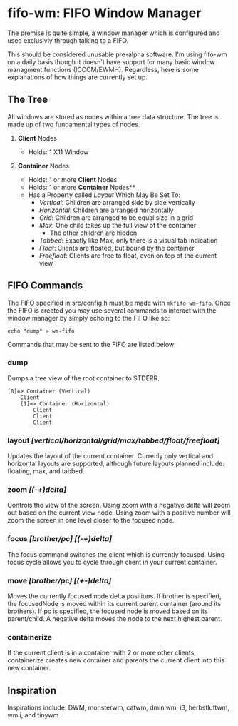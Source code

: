 fifo-wm: FIFO Window Manager
============================
The premise is quite simple, a window manager which is configured and used exclusivly through talking to a FIFO. 

This should be considered unusable pre-alpha software. I'm using fifo-wm on a daily basis though it doesn't have support for many basic window managment functions (ICCCM/EWMH). Regardless, here is some explanations of how things are currently set up.

The Tree
--------
All windows are stored as nodes within a tree data structure. The tree is made up of two fundamental types of nodes. 

1. **Client** Nodes
	- Holds: 1 X11 Window

2. **Container** Nodes
	- Holds: 1 or more **Client** Nodes
	- Holds: 1 or more **Container** Nodes**
	- Has a Property called *Layout* Which May Be Set To:
		* *Vertical*: Children are arranged side by side vertically
		* *Horizontal*: Children are arranged horizontally
		* *Grid*: Children are arranged to be equal size in a grid	
		* *Max*: One child takes up the full view of the container 
			- The other children are hidden
		* *Tabbed*: Exactly like Max, only there is a visual tab indication
		* *Float*: Clients are floated, but bound by the container
		* *Freefloat*: Clients are free to float, even on top of the current view

FIFO Commands
-------------
The FIFO specified in src/config.h must be made with `mkfifo wm-fifo`. Once the FIFO is created you may use several commands to interact with the window manager by simply echoing to the FIFO like so:

`echo "dump" > wm-fifo`

Commands that may be sent to the FIFO are listed below:

### dump
Dumps a tree view of the root container to STDERR.
```
[0]=> Container (Vertical)
	Client
	[1]=> Container (Horizontal)
		Client
		Client
		Client
```

### layout *[vertical/horizontal/grid/max/tabbed/float/freefloat]*
Updates the layout of the current container. Currenly only vertical and horizontal layouts are supported, although future layouts planned include: floating, max, and tabbed.

### zoom *[(-+)delta]*
Controls the view of the screen. Using zoom with a negative delta will zoom out based on the current view node. Using zoom with a positive number will zoom the screen in one level closer to the focused node.

### focus *[brother/pc]* *[(-+)delta]*
The focus command switches the client which is currently focused.
Using focus cycle allows you to cycle through client in your current container.

### move *[brother/pc]* *[(+-)delta]*
Moves the currently focused node delta positions. If brother is specified, the focusedNode is moved within its current parent container (around its brothers). If pc is specified, the focused node is moved based on its parent/child. A negative delta moves the node to the next highest parent.

### containerize
If the current client is in a container with 2 or more other clients, containerize creates  new container and parents the current client into this new container.


Inspiration
------
Inspirations include: 
DWM, monsterwm, catwm, dminiwm, i3, herbstluftwm, wmii, and tinywm
